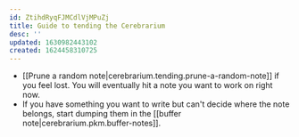 ```yaml
---
id: ZtihdRyqFJMCdlVjMPuZj
title: Guide to tending the Cerebrarium
desc: ''
updated: 1630982443102
created: 1624458310725
---
```


- [[Prune a random note|cerebrarium.tending.prune-a-random-note]] if you feel lost. You will eventually hit a note you want to work on right now.
- If you have something you want to write but can't decide where the note belongs, start dumping them in the [[buffer note|cerebrarium.pkm.buffer-notes]].

